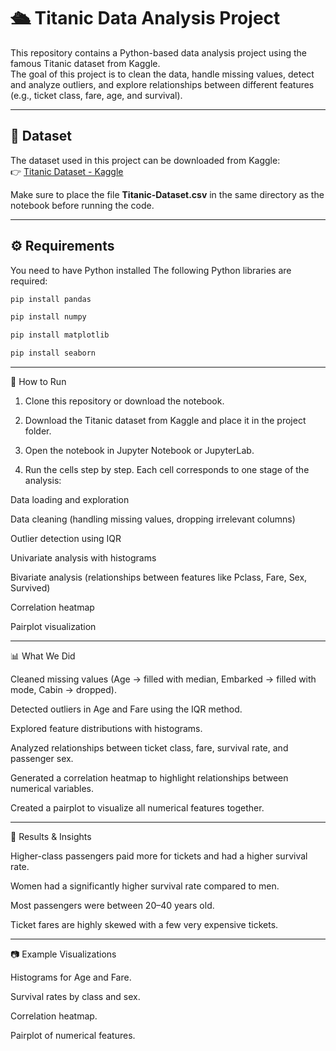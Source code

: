 # 🛳 Titanic Data Analysis Project

This repository contains a Python-based data analysis project using the famous Titanic dataset from Kaggle.  
The goal of this project is to clean the data, handle missing values, detect and analyze outliers, and explore relationships between different features (e.g., ticket class, fare, age, and survival).  

---

## 📂 Dataset
The dataset used in this project can be downloaded from Kaggle:  
👉 [Titanic Dataset - Kaggle](https://www.kaggle.com/datasets/yasserh/titanic-dataset)

Make sure to place the file **Titanic-Dataset.csv** in the same directory as the notebook before running the code.

---

## ⚙️ Requirements
You need to have Python installed
The following Python libraries are required:

```bash
pip install pandas 
```

```bash
pip install numpy
```

```bash
pip install matplotlib
```

```bash
pip install seaborn
```

---

🚀 How to Run

1. Clone this repository or download the notebook.


2. Download the Titanic dataset from Kaggle and place it in the project folder.


3. Open the notebook in Jupyter Notebook or JupyterLab.


4. Run the cells step by step. Each cell corresponds to one stage of the analysis:

Data loading and exploration

Data cleaning (handling missing values, dropping irrelevant columns)

Outlier detection using IQR

Univariate analysis with histograms

Bivariate analysis (relationships between features like Pclass, Fare, Sex, Survived)

Correlation heatmap

Pairplot visualization





---

📊 What We Did

Cleaned missing values (Age → filled with median, Embarked → filled with mode, Cabin → dropped).

Detected outliers in Age and Fare using the IQR method.

Explored feature distributions with histograms.

Analyzed relationships between ticket class, fare, survival rate, and passenger sex.

Generated a correlation heatmap to highlight relationships between numerical variables.

Created a pairplot to visualize all numerical features together.



---

📌 Results & Insights

Higher-class passengers paid more for tickets and had a higher survival rate.

Women had a significantly higher survival rate compared to men.

Most passengers were between 20–40 years old.

Ticket fares are highly skewed with a few very expensive tickets.



---

📷 Example Visualizations

Histograms for Age and Fare.

Survival rates by class and sex.

Correlation heatmap.

Pairplot of numerical features.

